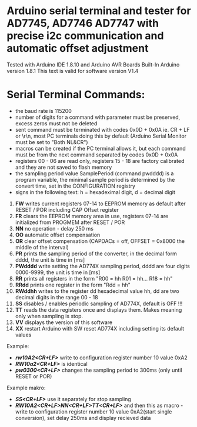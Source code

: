 # Arduino serial terminal and tester for  AD7745, AD7746 AD7747 with precise i2c communication and automatic offset adjustment
Tested with Arduino IDE 1.8.10 and Arduino AVR Boards Built-In Arduino version 1.8.1 
This text is valid for software version V1.4
# Serial Terminal Commands:
  - the baud rate is 115200
  - number of digits for a command with parameter must be preserved, excess zeros must not be deleted
  - sent command must be terminated with codes 0x0D + 0x0A ie. CR + LF or \r\n, most PC terminals doing this by default
    (Arduino Serial Monitor must be set to "Both NL&CR")
  - macros can be created if the PC terminal allows it,  but each command must be from the next command separated by codes 0x0D + 0x0A
  - registers 00 - 06 are read only, registers 15 - 18 are factory calibrated and they are not saved to flash memory
  - the sampling period value SamplePeriod (command pwdddd) is a program variable,
    the minimal sample period is determined by the convert time, set in the CONFIGURATION registry
  - signs in the following text: h = hexadeximal digit, d = decimal digit

1. **FW** writes current registers 07-14 to EEPROM memory as default after RESET / POR including CAP Offset register
2. **FR** clears the EEPROM memory area in use, registers 07-14 are initialized from PROGMEM after RESET / POR
3. **NN** no operation - delay 250 ms
4. **OO** automatic offset compensation
5. **OR** clear offset compensation (CAPDACs = off, OFFSET = 0x8000 the middle of the interval)
6. **PR** prints the sampling period of the converter, in the decimal form dddd, the unit is time in [ms]
7. **PWdddd** write setting the AD774X sampling period, dddd are four digits 0000-9999, the unit is time in [ms]
8. **RR** prints all registers in the form "R00 = hh R01 = hh… R18 = hh"
9. **RRdd** prints one register in the form "Rdd = hh"
10. **RWddhh** writes to the register dd hexadecimal value hh, dd are two decimal digits in the range 00 - 18
11. **SS** disables / enables periodic sampling of AD774X, default is OFF !!!
12. **TT** reads the data registers once and displays them. Makes meaning only when sampling is stop.
13. **VV** displays the version of this software
14. **XX** restart Arduino with SW reset AD774X including setting its default values

  
Example: 
 - _**rw10A2<CR+LF>**_                   write to configuration register number 10 value 0xA2
 - _**RW10a2<CR+LF>**_ is identical
 - _**pw0300<CR+LF>**_                   changes the sampling period to 300ms (only until RESET or POR)
 
Example makro:
 - _**SS<CR+LF>**_                       use it separately for stop sampling
 - _**RW10A2<CR+LF>NN<CR+LF>TT<CR+LF>**_ and then this as macro - write to configuration register number 10 value 0xA2(start single conversion), set delay 250ms and display recieved data
